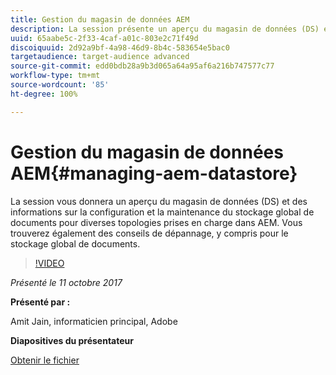 ```yaml
---
title: Gestion du magasin de données AEM
description: La session présente un aperçu du magasin de données (DS) et des informations sur la configuration et la maintenance du stockage global de documents pour diverses topologies prises en charge dans AEM. Vous trouverez également des conseils de dépannage, y compris pour le stockage global de documents.
uuid: 65aabe5c-2f33-4caf-a01c-803e2c71f49d
discoiquuid: 2d92a9bf-4a98-46d9-8b4c-583654e5bac0
targetaudience: target-audience advanced
source-git-commit: edd0bdb28a9b3d065a64a95af6a216b747577c77
workflow-type: tm+mt
source-wordcount: '85'
ht-degree: 100%

---
```


# Gestion du magasin de données AEM{#managing-aem-datastore}

La session vous donnera un aperçu du magasin de données (DS) et des informations sur la configuration et la maintenance du stockage global de documents pour diverses topologies prises en charge dans AEM. Vous trouverez également des conseils de dépannage, y compris pour le stockage global de documents.

>[!VIDEO](https://video.tv.adobe.com/v/20422/?quality=9)

*Présenté le 11 octobre 2017*

**Présenté par :**

Amit Jain, informaticien principal, Adobe

**Diapositives du présentateur**

[Obtenir le fichier](assets/managing-aem-datastoreoct17.pdf)
<!--
[Get back to the Overview](https://helpx.adobe.com/experience-manager/kt/eseminars/gems/aem-index.html)
-->
